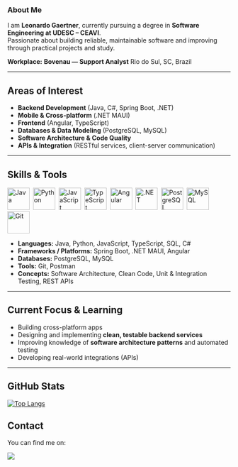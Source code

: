 ### About Me
I am **Leonardo Gaertner**, currently pursuing a degree in **Software Engineering at UDESC – CEAVI**.  
Passionate about building reliable, maintainable software and improving through practical projects and study. 

**Workplace:** **Bovenau — Support Analyst** 
Rio do Sul, SC, Brazil

---

## Areas of Interest

- **Backend Development** (Java, C#, Spring Boot, .NET)  
- **Mobile & Cross-platform** (.NET MAUI)  
- **Frontend** (Angular, TypeScript)  
- **Databases & Data Modeling** (PostgreSQL, MySQL)  
- **Software Architecture & Code Quality**  
- **APIs & Integration** (RESTful services, client-server communication)

---

## Skills & Tools

<p align="left">          
  <img src="https://cdn.jsdelivr.net/gh/devicons/devicon/icons/java/java-original.svg" alt="Java" height="50" />&nbsp;
  <img src="https://cdn.jsdelivr.net/gh/devicons/devicon/icons/python/python-original.svg" alt="Python" height="50" />&nbsp;
  <img src="https://cdn.jsdelivr.net/gh/devicons/devicon/icons/javascript/javascript-original.svg" alt="JavaScript" height="50" />&nbsp;
  <img src="https://cdn.jsdelivr.net/gh/devicons/devicon/icons/typescript/typescript-original.svg" alt="TypeScript" height="50" />&nbsp;
  <img src="https://cdn.jsdelivr.net/gh/devicons/devicon/icons/angular/angular-original.svg" alt="Angular" height="50" />&nbsp;
  <img src="https://cdn.jsdelivr.net/gh/devicons/devicon/icons/dot-net/dot-net-original.svg" alt=".NET" height="50" />&nbsp;
  <img src="https://cdn.jsdelivr.net/gh/devicons/devicon/icons/postgresql/postgresql-original.svg" alt="PostgreSQL" height="50" />&nbsp;
  <img src="https://cdn.jsdelivr.net/gh/devicons/devicon/icons/mysql/mysql-original.svg" alt="MySQL" height="50" />&nbsp;
  <img src="https://cdn.jsdelivr.net/gh/devicons/devicon/icons/git/git-original.svg" alt="Git" height="50" />
</p>

* **Languages:** Java, Python, JavaScript, TypeScript, SQL, C# 
* **Frameworks / Platforms:** Spring Boot, .NET MAUI, Angular  
* **Databases:** PostgreSQL, MySQL  
* **Tools:** Git, Postman
* **Concepts:** Software Architecture, Clean Code, Unit & Integration Testing, REST APIs

---

## Current Focus & Learning

- Building cross-platform apps  
- Designing and implementing **clean, testable backend services**  
- Improving knowledge of **software architecture patterns** and automated testing  
- Developing real-world integrations (APIs) 

---

## GitHub Stats

[![Top Langs](https://github-readme-stats.vercel.app/api/top-langs/?username=leonardogaertner&theme=radical)](h)


## Contact

You can find me on:

<div>  
  <a href="https://www.linkedin.com/in/leonardo-gaertner-93a087245/" target="_blank"><img src="https://img.shields.io/badge/-LinkedIn-%230077B5?style=for-the-badge&logo=linkedin&logoColor=white" target="_blank"></a> 
</div>
